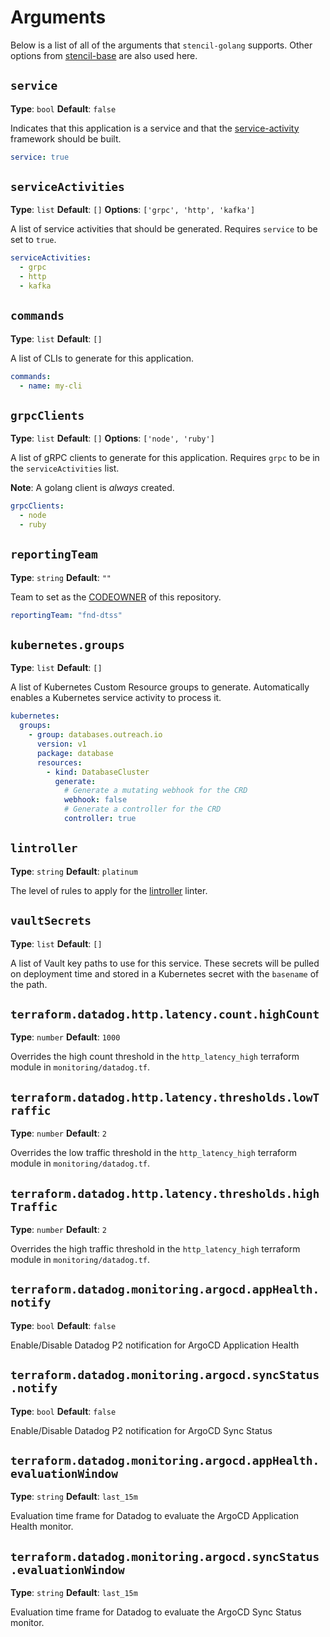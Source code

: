 # Arguments

Below is a list of all of the arguments that `stencil-golang` supports. Other options from [stencil-base](TODO) are also used here.

## `service`

**Type**: `bool`
**Default**: `false`

Indicates that this application is a service and that the [service-activity](./service-activity.md) framework should be built.

```yaml
service: true
```

## `serviceActivities`

**Type**: `list`
**Default**: `[]`
**Options**: `['grpc', 'http', 'kafka']`

A list of service activities that should be generated. Requires `service` to be set to `true`.

```yaml
serviceActivities:
  - grpc
  - http
  - kafka
```

## `commands`

**Type**: `list`
**Default**: `[]`

A list of CLIs to generate for this application.

```yaml
commands:
  - name: my-cli
```

## `grpcClients`

**Type**: `list`
**Default**: `[]`
**Options**: `['node', 'ruby']`

A list of gRPC clients to generate for this application. Requires `grpc` to be in the `serviceActivities` list.

**Note**: A golang client is _always_ created.

```yaml
grpcClients:
  - node
  - ruby
```

## `reportingTeam`

**Type**: `string`
**Default**: `""`

Team to set as the [CODEOWNER](https://docs.github.com/en/repositories/managing-your-repositorys-settings-and-features/customizing-your-repository/about-code-owners) of this repository.

```yaml
reportingTeam: "fnd-dtss"
```

## `kubernetes.groups`

**Type**: `list`
**Default**: `[]`

A list of Kubernetes Custom Resource groups to generate. Automatically enables a Kubernetes service activity to process it.

```yaml
kubernetes:
  groups:
    - group: databases.outreach.io
      version: v1
      package: database
      resources:
        - kind: DatabaseCluster
          generate:
            # Generate a mutating webhook for the CRD
            webhook: false
            # Generate a controller for the CRD
            controller: true
```

## `lintroller`

**Type**: `string`
**Default**: `platinum`

The level of rules to apply for the [lintroller](https://github.com/getoutreach/lintroller) linter.

## `vaultSecrets`

**Type**: `list`
**Default**: `[]`

A list of Vault key paths to use for this service. These secrets will be pulled on deployment time and stored in a Kubernetes secret with the `basename` of the path.

## `terraform.datadog.http.latency.count.highCount`

**Type**: `number`
**Default**: `1000`

Overrides the high count threshold in the `http_latency_high` terraform module in `monitoring/datadog.tf`.

## `terraform.datadog.http.latency.thresholds.lowTraffic`

**Type**: `number`
**Default**: `2`

Overrides the low traffic threshold in the `http_latency_high` terraform module in `monitoring/datadog.tf`.

## `terraform.datadog.http.latency.thresholds.highTraffic`

**Type**: `number`
**Default**: `2`

Overrides the high traffic threshold in the `http_latency_high` terraform module in `monitoring/datadog.tf`.

## `terraform.datadog.monitoring.argocd.appHealth.notify`
**Type**: `bool`
**Default**: `false`

Enable/Disable Datadog P2 notification for ArgoCD Application Health

## `terraform.datadog.monitoring.argocd.syncStatus.notify`
**Type**: `bool`
**Default**: `false`

Enable/Disable Datadog P2 notification for ArgoCD Sync Status

## `terraform.datadog.monitoring.argocd.appHealth.evaluationWindow`
**Type**: `string`
**Default**: `last_15m`

Evaluation time frame for Datadog to evaluate the ArgoCD Application Health monitor. 

## `terraform.datadog.monitoring.argocd.syncStatus.evaluationWindow`
**Type**: `string`
**Default**: `last_15m`

Evaluation time frame for Datadog to evaluate the ArgoCD Sync Status monitor. 
